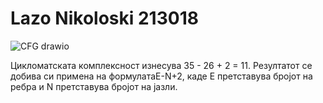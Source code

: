 # Lazo Nikoloski 213018

![CFG drawio](https://github.com/213018/SI_2023_lab2_213018/assets/129883425/911c7aa8-c4da-4b6c-9acb-233d42e5fb14)

Цикломатската комплексност изнесува 35 - 26 + 2 = 11. Резултатот се добива си примена на формулатаE-N+2, каде Е претставува бројот на ребра и N претставува бројот на јазли. 
